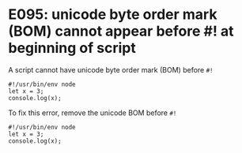 # E095: unicode byte order mark (BOM) cannot appear before #! at beginning of script

A script cannot have unicode byte order mark (BOM) before `#!`

    #!/usr/bin/env node
    let x = 3;
    console.log(x);

To fix this error, remove the unicode BOM before `#!`

    #!/usr/bin/env node
    let x = 3;
    console.log(x);
